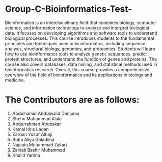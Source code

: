 # Group-C-Bioinformatics-Test-
Bioinformatics is an interdisciplinary field that combines biology, computer science, and information technology to analyze and interpret biological data. It focuses on developing algorithms and software tools to understand biological processes. This course introduces students to the fundamental principles and techniques used in bioinformatics, including sequence analysis, structural biology, genomics, and proteomics. Students will learn how to use bioinformatics tools to analyze genetic sequences, predict protein structures, and understand the function of genes and proteins. The course also covers databases, data mining, and statistical methods used in bioinformatics research. Overall, this course provides a comprehensive overview of the field of bioinformatics and its applications in biology and medicine.
# The Contributors are as follows:
1. Abdulhamid Abdulwalid Danjuma
2. Shehu Muhammad Alala
3. Abdurrahman Abubakar 
4. Kamal Idris Ladan
5. Zarban Yusuf Alhaji
6. Buba Aliyu Galadima
7. Najaatu Muhammad Zakari
8. Zainab Bashir Muhammad
9. Khalid Yarima

